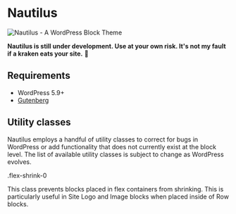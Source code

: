# Nautilus

![Nautilus - A WordPress Block Theme](https://user-images.githubusercontent.com/4832319/161444681-94fec962-ac81-453d-a08e-8b91e84c6586.png)

**Nautilus is still under development. Use at your own risk. It's not my fault if a kraken eats your site.** 🦑

## Requirements

- WordPress 5.9+
- [Gutenberg](https://wordpress.org/plugins/gutenberg/)

## Utility classes

Nautilus employs a handful of utility classes to correct for bugs in WordPress
or add functionality that does not currently exist at the block level. The list
of available utility classes is subject to change as WordPress evolves.

.flex-shrink-0

This class prevents blocks placed in flex containers from shrinking. This is
particularly useful in Site Logo and Image blocks when placed inside of Row blocks.